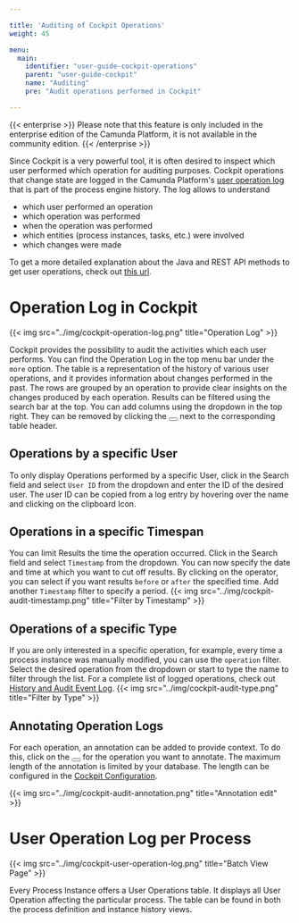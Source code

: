 ```yaml
---

title: 'Auditing of Cockpit Operations'
weight: 45

menu:
  main:
    identifier: "user-guide-cockpit-operations"
    parent: "user-guide-cockpit"
    name: "Auditing"
    pre: "Audit operations performed in Cockpit"

---
```

{{< enterprise >}}
Please note that this feature is only included in the enterprise edition of the Camunda Platform, it is not available in the community edition.
{{< /enterprise >}}

Since Cockpit is a very powerful tool, it is often desired to inspect which user performed which operation for auditing purposes. Cockpit operations that change state are logged in the Camunda Platform's [user operation log](../../user-guide/process-engine/history.md#user-operation-log) that is part of the process engine history. The log allows to understand

* which user performed an operation
* which operation was performed
* when the operation was performed
* which entities (process instances, tasks, etc.) were involved
* which changes were made

To get a more detailed explanation about the Java and REST API methods to get user operations, check out [this url](../../user-guide/process-engine/history.md#accessing-the-user-operation-log).

# Operation Log in Cockpit
{{< img src="../img/cockpit-operation-log.png" title="Operation Log" >}}

Cockpit provides the possibility to audit the activities which each user performs. You can find the Operation Log in the top menu bar under the `more` option. The table is a representation of the history of various user operations, and it provides information about changes performed in the past. The rows are grouped by an operation to provide clear insights on the changes produced by each operation. Results can be filtered using the search bar at the top. You can add columns using the dropdown in the top right. They can be removed by clicking the <button class="btn btn-xs"><i class="glyphicon glyphicon-remove"></i></button> next to the corresponding table header.

## Operations by a specific User
To only display Operations performed by a specific User, click in the Search field and select `User ID` from the dropdown and enter the ID of the desired user. The user ID can be copied from a log entry by hovering over the name and clicking on the clipboard Icon.

## Operations in a specific Timespan
You can limit Results the time the operation occurred. Click in the Search field and select `Timestamp` from the dropdown. You can now specify the date and time at which you want to cut off results. By clicking on the operator, you can select if you want results `before` or `after` the specified time. Add another `Timestamp` filter to specify a period.
{{< img src="../img/cockpit-audit-timestamp.png" title="Filter by Timestamp" >}}

## Operations of a specific Type
If you are only interested in a specific operation, for example, every time a process instance was manually modified, you can use the `operation` filter. Select the desired operation from the dropdown or start to type the name to filter through the list. For a complete list of logged operations, check out [History and Audit Event Log](/user-guide/process-engine/history/#glossary-of-operations-logged-in-the-user-operation-log).
{{< img src="../img/cockpit-audit-type.png" title="Filter by Type" >}}

## Annotating Operation Logs
For each operation, an annotation can be added to provide context. To do this, click on the <button class="btn btn-xs"><i class="glyphicon glyphicon-pencil"></i></button> for the operation you want to annotate. The maximum length of the annotation is limited by your database. The length can be configured in the [Cockpit Configuration](../../webapps/cockpit/extend/configuration.md#user-operation-log-annotation-length).

{{< img src="../img/cockpit-audit-annotation.png" title="Annotation edit" >}}

# User Operation Log per Process
{{< img src="../img/cockpit-user-operation-log.png" title="Batch View Page" >}}

Every Process Instance offers a User Operations table. It displays all User Operation affecting the particular process. The table can be found in both the process definition and instance history views.